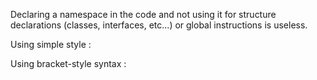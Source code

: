 Declaring a namespace in the code and not using it for structure declarations (classes, interfaces, etc...) or global instructions is useless.

Using simple style : 

<?php

namespace X;
// This is useless

namespace Y;

class foo {}

?>

Using bracket-style syntax : 

<?php

namespace X {
    // This is useless
}

namespace Y {

    class foo {}

}

?>


